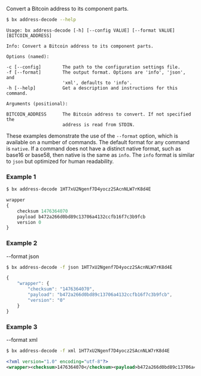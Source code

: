 Convert a Bitcoin address to its component parts.
```sh
$ bx address-decode --help
```
```
Usage: bx address-decode [-h] [--config VALUE] [--format VALUE]
[BITCOIN_ADDRESS]

Info: Convert a Bitcoin address to its component parts.

Options (named):

-c [--config]        The path to the configuration settings file.        
-f [--format]        The output format. Options are 'info', 'json', and  
                     'xml', defaults to 'info'.                          
-h [--help]          Get a description and instructions for this command.

Arguments (positional):

BITCOIN_ADDRESS      The Bitcoin address to convert. If not specified the
                     address is read from STDIN.
```
These examples demonstrate the use of the `--format` option, which is available on a number of commands. The default format for any command is `native`.  If a command does not have a distinct native format, such as base16 or base58, then native is the same as `info`. The `info` format is similar to `json` but optimized for human readability.
### Example 1
```sh
$ bx address-decode 1HT7xU2Ngenf7D4yocz2SAcnNLW7rK8d4E
```
```js
wrapper
{
    checksum 1476364070
    payload b472a266d0bd89c13706a4132ccfb16f7c3b9fcb
    version 0
}
```
### Example 2
--format json
```sh
$ bx address-decode -f json 1HT7xU2Ngenf7D4yocz2SAcnNLW7rK8d4E
```
```js
{
    "wrapper": {
        "checksum": "1476364070",
        "payload": "b472a266d0bd89c13706a4132ccfb16f7c3b9fcb",
        "version": "0"
    }
}
```
### Example 3
--format xml
```sh
$ bx address-decode -f xml 1HT7xU2Ngenf7D4yocz2SAcnNLW7rK8d4E
```
```xml
<?xml version="1.0" encoding="utf-8"?>
<wrapper><checksum>1476364070</checksum><payload>b472a266d0bd89c13706a4132ccfb16f7c3b9fcb</payload><version>0</version></wrapper>
```